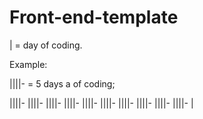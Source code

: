 # Front-end-template

| = day of coding. 

Example: 

||||-  = 5 days a of coding; 

||||- ||||- ||||- ||||- ||||-
||||- ||||- ||||- ||||- ||||-
|
